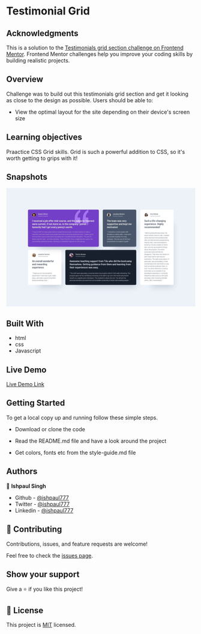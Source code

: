 # Testimonial Grid
## Acknowledgments
This is a solution to the [Testimonials grid section challenge on Frontend Mentor](https://www.frontendmentor.io/challenges/testimonials-grid-section-Nnw6J7Un7). Frontend Mentor challenges help you improve your coding skills by building realistic projects. 


## Overview

Challenge was to build out this testimonials grid section and get it looking as close to the design as possible.
Users should be able to:

- View the optimal layout for the site depending on their device's screen size

## Learning objectives
Praactice CSS Grid skills. Grid is such a powerful addition to CSS, so it's worth getting to grips with it!

## Snapshots
![](./design/desktop-design.jpg)

## Built With

- html
- css
- Javascript

## Live Demo

[Live Demo Link](https://ishpaul777.github.io/Testimonial-grid/)


## Getting Started

To get a local copy up and running follow these simple steps.

- Download or clone the code 

- Read the README.md file and have a look around the project

- Get colors, fonts etc from the style-guide.md file


## Authors

👤 **Ishpaul Singh**

- Github - [@ishpaul777](https://github.com/ishpaul777)
- Twitter - [@ishpaul777](https://twitter.com/ishpaul777)
- Linkedin - [@ishpaul777](https://www.linkedin.com/in/ishpaul-singh-264590226/)


## 🤝 Contributing

Contributions, issues, and feature requests are welcome!

Feel free to check the [issues page](../../issues/).

## Show your support

Give a ⭐️ if you like this project!

## 📝 License

This project is [MIT](./MIT.md) licensed.